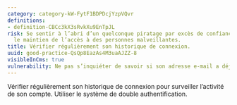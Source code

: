 ```yaml
---
category: category-kW-FytF1BDPDcjYzpVQvr
definitions:
- definition-CBCc3kX3sRvkXu9EnTpJL
risk: Se sentir à l’abri d’un quelconque piratage par excès de confiance et simplifier
  le maintien de l’accès à des personnes malveillantes.
title: Vérifier régulièrement son historique de connexion.
uuid: good-practice-QsQp8EazAs4M3uaAJZZ-8
visibleInCms: true
vulnerability: Ne pas s’inquiéter de savoir si son adresse e-mail a déjà été piratée.
---
```


Vérifier régulièrement son historique de connexion pour surveiller
l’activité de son compte. Utiliser le système de double authentification.